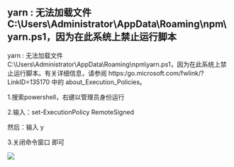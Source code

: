 ## yarn : 无法加载文件 C:\Users\Administrator\AppData\Roaming\npm\yarn.ps1，因为在此系统上禁止运行脚本

yarn : 无法加载文件 C:\Users\Administrator\AppData\Roaming\npm\yarn.ps1，因为在此系统上禁止运行脚本。有关详细信息，请参阅 https:/go.microsoft.com/fwlink/?LinkID=135170 中的 about_Execution_Policies。

1.搜索powershell，右键以管理员身份运行

2.输入：set-ExecutionPolicy RemoteSigned

然后：输入 y

3.关闭命令窗口 即可



![](I:%5Cgithub%5Cpages_on_everyday%5Cimgs%5Cyarn-error.png)